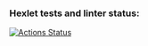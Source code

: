 ### Hexlet tests and linter status:
[![Actions Status](https://github.com/UginVirgin/python-project-50/actions/workflows/hexlet-check.yml/badge.svg)](https://github.com/UginVirgin/python-project-50/actions)